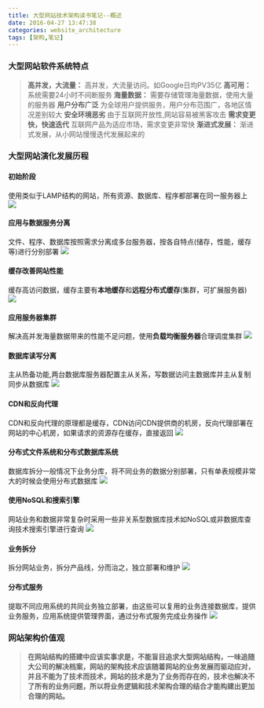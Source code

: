 ```yaml
---
title: 大型网站技术架构读书笔记--概述
date: 2016-04-27 13:47:38
categories: website_architecture
tags: [架构,笔记]
---
```


### 大型网站软件系统特点
>**高并发，大流量：** 高并发，大流量访问。如Google日均PV35亿
**高可用：** 系统需要24小时不间断服务
**海量数据：** 需要存储管理海量数据，使用大量的服务器
**用户分布广泛** 为全球用户提供服务，用户分布范围广，各地区情况差别较大
**安全环境恶劣** 由于互联网开放性,网站容易被黑客攻击
**需求变更快，快速迭代** 互联网产品为适应市场，需求变更非常快
**渐进式发展：** 渐进式发展，从小网站慢慢迭代发展起来的

<!-- more -->

### 大型网站演化发展历程
#### 初始阶段
使用类似于LAMP结构的网站，所有资源、数据库、程序都部署在同一服务器上
![](https://static.tmaczhao.cn/images/large_website_notes/large_website_archi_1.1.png)

#### 应用与数据服务分离
文件、程序、数据库按照需求分离成多台服务器，按各自特点(储存，性能，缓存等)进行分别部署
![](https://static.tmaczhao.cn/images/large_website_notes/large_website_archi_1.2.png)

#### **缓存**改善网站性能
缓存高访问数据，缓存主要有**本地缓存**和**远程分布式缓存**(集群，可扩展服务器)
![](https://static.tmaczhao.cn/images/large_website_notes/large_website_archi_1.3.png)

#### 应用服务器集群
解决高并发海量数据带来的性能不足问题，使用**负载均衡服务器**合理调度集群
![](https://static.tmaczhao.cn/images/large_website_notes/large_website_archi_1.4.png)

#### 数据库读写分离
主从热备功能,两台数据库服务器配置主从关系，写数据访问主数据库并主从复制同步从数据库
![](https://static.tmaczhao.cn/images/large_website_notes/large_website_archi_1.5.png)

#### CDN和反向代理
CDN和反向代理的原理都是缓存，CDN访问CDN提供商的机房，反向代理部署在网站的中心机房，如果请求的资源存在缓存，直接返回
![](https://static.tmaczhao.cn/images/large_website_notes/large_website_archi_1.6.png)

#### 分布式文件系统和分布式数据库系统
数据库拆分一般情况下业务分库，将不同业务的数据分别部署，只有单表规模非常大的时候会使用分布式数据库
![](https://static.tmaczhao.cn/images/large_website_notes/large_website_archi_1.7.png)

#### 使用NoSQL和搜索引擎
网站业务和数据非常复杂时采用一些非关系型数据库技术如NoSQL或非数据库查询技术搜索引擎进行查询
![](https://static.tmaczhao.cn/images/large_website_notes/large_website_archi_1.8.png)

#### 业务拆分
拆分网站业务，拆分产品线，分而治之，独立部署和维护
![](https://static.tmaczhao.cn/images/large_website_notes/large_website_archi_1.9.png)

#### 分布式服务
提取不同应用系统的共同业务独立部署，由这些可以复用的业务连接数据库，提供业务服务，应用系统提供管理界面，通过分布式服务完成业务操作
![](https://static.tmaczhao.cn/images/large_website_notes/large_website_archi_1.10.png)


### 网站架构价值观
>**在网站结构的搭建中应该实事求是，不能盲目追求大型网站结构，一味追随大公司的解决档案，网站的架构技术应该随着网站的业务发展而驱动应对，并且不能为了技术而技术，网站的技术是为了业务而存在的，技术也解决不了所有的业务问题，所以将业务逻辑和技术架构合理的结合才能构建出更加合理的网站。**















